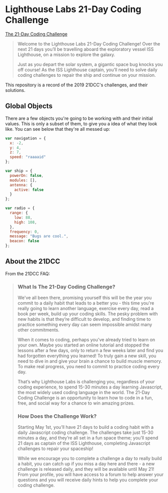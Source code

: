 # Lighthouse Labs 21-Day Coding Challenge

[The 21-Day Coding Challenge](https://coding-challenge.lighthouselabs.ca/)

>Welcome to the Lighthouse Labs 21-Day Coding Challenge! Over the next 21 days you’ll be travelling aboard the exploratory vessel ISS Lighthouse, on a mission to explore the galaxy.
>
>Just as you depart the solar system, a gigantic space bug knocks you off course! As the ISS Lighthouse captain, you’ll need to solve daily coding challenges to repair the ship and continue on your mission.

This repository is a record of the 2019 21DCC's challenges, and their solutions.

## Global Objects

There are a few objects you're going to be working with and their initial values. This is only a subset of them, to give you a idea of what they look like. You can see below that they're all messed up:

```javascript
var navigation = {
  x: -2,
  y: 4,
  z: 7,
  speed: "raaaaid"
};

var ship = {
  powerOn: false,
  modules: [],
  antenna: {
    active: false
  }
};

var radio = {
  range: {
    low: 88,
    high: 108,
  },
  frequency: 0,
  message: "Bugs are cool.",
  beacon: false
};
```

## About the 21DCC

From the 21DCC FAQ:

>### What Is The 21-Day Coding Challenge?
>
>We've all been there, promising yourself this will be the year you commit to a daily habit that leads to a better you - this time you're really going to learn another language, exercise every day, read a book per week, build up your coding skills. The pesky problem with new habits is that they’re difficult to develop, and finding time to practice something every day can seem impossible amidst many other commitments.
>
>When it comes to coding, perhaps you've already tried to learn on your own. Maybe you started an online tutorial and stopped the lessons after a few days, only to return a few weeks later and find you had forgotten everything you learned! To truly gain a new skill, you need to dive in and give your brain a chance to build muscle memory. To make real progress, you need to commit to practice coding every day.
>
>That’s why Lighthouse Labs is challenging you, regardless of your coding experience, to spend 15-30 minutes a day learning Javascript, the most widely used coding language in the world. The 21-Day Coding Challenge is an opportunity to learn how to code in a fun, free, and social way for a chance to win amazing prizes.
>
>### How Does the Challenge Work?
>
>Starting May 1st, you’ll have 21 days to build a coding habit with a daily Javascript coding challenge. The challenges take just 15-30 minutes a day, and they’re all set in a fun space theme; you’ll spend 21 days as captain of the ISS Lighthouse, completing Javascript challenges to repair your spaceship!
>
>While we encourage you to complete a challenge a day to really build a habit, you can catch up if you miss a day here and there - a new challenge is released daily, and they will be available until May 21! From your profile, you will have access to a forum to help answer your questions and you will receive daily hints to help you complete your coding challenge.

